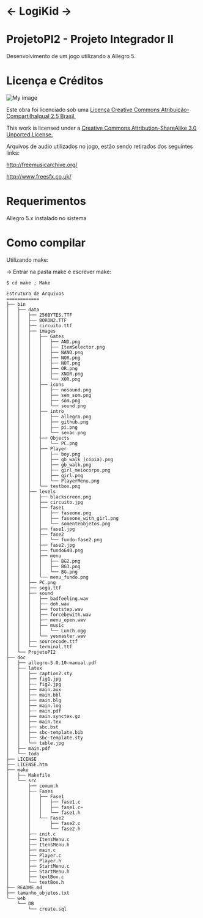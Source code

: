 <- LogiKid ->
=

ProjetoPI2 - Projeto Integrador II
==========
Desenvolvimento de um jogo utilizando a Allegro 5.

Licença e Créditos
========
![My image](http://i.creativecommons.org/l/by-sa/3.0/88x31.png)

Este obra foi licenciado sob uma [Licença Creative Commons Atribuição-CompartilhaIgual 2.5 Brasil.](http://creativecommons.org/choose/results-one?license_code=by-sa&jurisdiction=br&version=2.5&lang=pt_BR)

This work is licensed under a [Creative Commons Attribution-ShareAlike 3.0 Unported License.](http://creativecommons.org/licenses/by-sa/3.0/)

Arquivos de audio utilizados no jogo, estão sendo retirados dos seguintes links:

http://freemusicarchive.org/

http://www.freesfx.co.uk/

Requerimentos
=============
Allegro 5.x instalado no sistema

Como compilar
=============

Utilizando make:

-> Entrar na pasta make e escrever make:

```
$ cd make ; Make
```
```
Estrutura de Arquivos
============
├── bin
│   ├── data
│   │   ├── 256BYTES.TTF
│   │   ├── BORON2.TTF
│   │   ├── circuito.ttf
│   │   ├── images
│   │   │   ├── Gates
│   │   │   │   ├── AND.png
│   │   │   │   ├── ItemSelector.png
│   │   │   │   ├── NAND.png
│   │   │   │   ├── NOR.png
│   │   │   │   ├── NOT.png
│   │   │   │   ├── OR.png
│   │   │   │   ├── XNOR.png
│   │   │   │   └── XOR.png
│   │   │   ├── icons
│   │   │   │   ├── nosound.png
│   │   │   │   ├── sem_som.png
│   │   │   │   ├── som.png
│   │   │   │   └── sound.png
│   │   │   ├── intro
│   │   │   │   ├── allegro.png
│   │   │   │   ├── github.png
│   │   │   │   ├── pi.png
│   │   │   │   └── senac.png
│   │   │   ├── Objects
│   │   │   │   └── PC.png
│   │   │   ├── Player
│   │   │   │   ├── boy.png
│   │   │   │   ├── gb_walk (cópia).png
│   │   │   │   ├── gb_walk.png
│   │   │   │   ├── girl_meiocorpo.png
│   │   │   │   ├── girl.png
│   │   │   │   └── PlayerMenu.png
│   │   │   └── textbox.png
│   │   ├── levels
│   │   │   ├── blackscreen.png
│   │   │   ├── circuito.jpg
│   │   │   ├── fase1
│   │   │   │   ├── faseone.png
│   │   │   │   ├── faseone_with_girl.png
│   │   │   │   └── somenteobjetos.png
│   │   │   ├── fase1.jpg
│   │   │   ├── fase2
│   │   │   │   └── fundo-fase2.png
│   │   │   ├── fase2.jpg
│   │   │   ├── fundo640.png
│   │   │   ├── menu
│   │   │   │   ├── BG2.png
│   │   │   │   ├── BG3.png
│   │   │   │   └── BG.png
│   │   │   └── menu_fundo.png
│   │   ├── PC.png
│   │   ├── sega.ttf
│   │   ├── sound
│   │   │   ├── badfeeling.wav
│   │   │   ├── doh.wav
│   │   │   ├── footstep.wav
│   │   │   ├── forcebewith.wav
│   │   │   ├── menu_open.wav
│   │   │   ├── music
│   │   │   │   └── Lunch.ogg
│   │   │   └── yesmaster.wav
│   │   ├── sourcecode.ttf
│   │   └── terminal.ttf
│   └── ProjetoPI2
├── doc
│   ├── allegro-5.0.10-manual.pdf
│   ├── latex
│   │   ├── caption2.sty
│   │   ├── fig1.jpg
│   │   ├── fig2.jpg
│   │   ├── main.aux
│   │   ├── main.bbl
│   │   ├── main.blg
│   │   ├── main.log
│   │   ├── main.pdf
│   │   ├── main.synctex.gz
│   │   ├── main.tex
│   │   ├── sbc.bst
│   │   ├── sbc-template.bib
│   │   ├── sbc-template.sty
│   │   └── table.jpg
│   ├── main.pdf
│   └── todo
├── LICENSE
├── LICENSE.htm
├── make
│   ├── Makefile
│   └── src
│       ├── comum.h
│       ├── Fases
│       │   ├── Fase1
│       │   │   ├── fase1.c
│       │   │   ├── fase1.c~
│       │   │   └── fase1.h
│       │   └── Fase2
│       │       ├── fase2.c
│       │       └── fase2.h
│       ├── init.c
│       ├── ItensMenu.c
│       ├── ItensMenu.h
│       ├── main.c
│       ├── Player.c
│       ├── Player.h
│       ├── StartMenu.c
│       ├── StartMenu.h
│       ├── textBox.c
│       └── textBox.h
├── README.md
├── tamanho_objetos.txt
└── web
    └── DB
        └── create.sql                 
```
```
